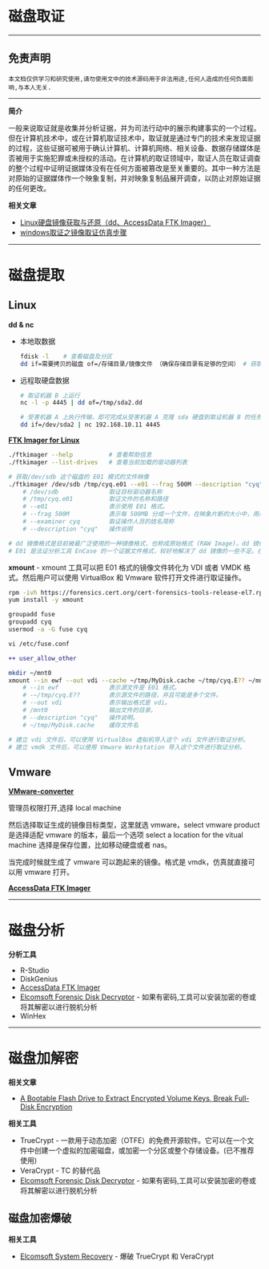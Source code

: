 # 磁盘取证

---

## 免责声明

`本文档仅供学习和研究使用,请勿使用文中的技术源码用于非法用途,任何人造成的任何负面影响,与本人无关.`

---

**简介**

一般来说取证就是收集并分析证据，并为司法行动中的展示构建事实的一个过程。但在计算机技术中，或在计算机取证技术中，取证就是通过专门的技术来发现证据的过程，这些证据可被用于确认计算机、计算机网络、相关设备、数据存储媒体是否被用于实施犯罪或未授权的活动。在计算机的取证领域中，取证人员在取证调查的整个过程中证明证据媒体没有在任何方面被篡改是至关重要的。其中一种方法是对原始的证据媒体作一个映象复制，并对映象复制品展开调查，以防止对原始证据的任何更改。

**相关文章**
- [Linux硬盘镜像获取与还原（dd、AccessData FTK Imager）](https://www.cnblogs.com/17bdw/p/9094659.html)
- [windows取证之镜像取证仿真步骤](https://www.codenong.com/cs106859820/)

---

# 磁盘提取

## Linux

**dd & nc**

- 本地取数据
    ```bash
    fdisk -l    # 查看磁盘及分区
    dd if=需要拷贝的磁盘 of=/存储目录/镜像文件 （确保存储目录有足够的空间） # 获取整个磁盘镜像文件
    ```

- 远程取硬盘数据
    ```bash
    # 取证机器 B 上运行
    nc -l -p 4445 | dd of=/tmp/sda2.dd

    # 受害机器 A 上执行传输，即可完成从受害机器 A 克隆 sda 硬盘到取证机器 B 的任务：
    dd if=/dev/sda2 | nc 192.168.10.11 4445
    ```

**[FTK Imager for Linux](https://accessdata.com/product-download)**
```bash
./ftkimager --help          # 查看帮助信息
./ftkimager --list-drives   # 查看当前加载的驱动器列表

# 获取/dev/sdb 这个磁盘的 E01 模式的文件映像
./ftkimager /dev/sdb /tmp/cyq.e01 --e01 --frag 500M --description "cyq" --examiner cyq
    # /dev/sdb              取证目标驱动器名称
    # /tmp/cyq.e01          取证文件的名称和路径
    # --e01                 表示使用 E01 格式。
    # --frag 500M           表示每 500MB 分成一个文件，在映象片断的大小中，用户可以可以选择将映象分割为多个文件以便于在 DVD 或 FAT 文件系统中中备份
    # --examiner cyq        取证操作人员的姓名简称
    # --description "cyq"   操作说明

# dd 镜像格式是目前被最广泛使用的一种镜像格式，也称成原始格式 (RAW Image)。dd 镜像的优点是兼容性强，目前所有磁盘镜像和分析工具都支持 dd 格式。
# E01 是法证分析工具 EnCase 的一个证据文件格式，较好地解决了 dd 镜像的一些不足。在生成 E01 格式证据文件时，会要求用户输入与调查案件相关的信息，如调查人员、地点、机构、备注等元数据。这些元数据将随证据数据信息一同 存入 E01 文件中。文件的每个字节都经过 32 位的 CRC 校验，这就使得证据被篡改的可能性几乎为 0。默认情况下，分析软件自动以每 64 扇区的数据块进行校验，这种方式兼顾速度和完整性两个方面的考虑。获取个磁盘的 E01 模式的文件映像需要一些时间，根据磁盘大小和硬件型号有所差异.
```

**xmount** - xmount 工具可以把 E01 格式的镜像文件转化为 VDI 或者 VMDK 格式。然后用户可以使用 VirtualBox 和 Vmware 软件打开文件进行取证操作。

```bash
rpm -ivh https://forensics.cert.org/cert-forensics-tools-release-el7.rpm
yum install -y xmount

groupadd fuse
groupadd cyq
usermod -a -G fuse cyq
```
```diff
vi /etc/fuse.conf

++ user_allow_other
```
```bash
mkdir ~/mnt0
xmount --in ewf --out vdi --cache ~/tmp/MyDisk.cache ~/tmp/cyq.E?? ~/mnt0
    # --in ewf              表示源文件是 E01 格式。
    # -~/tmp/cyq.E??        表示源文件的路径，并且可能是多个文件。
    # --out vdi             表示输出格式是 vdi。
    # /mnt0                 输出文件的目录。
    # --description "cyq"   操作说明。
    # ~/tmp/MyDisk.cache    缓存文件名

# 建立 vdi 文件后，可以使用 VirtualBox 虚拟机导入这个 vdi 文件进行取证分析。
# 建立 vmdk 文件后，可以使用 Vmware Workstation 导入这个文件进行取证分析。
```

## Vmware

**[VMware-converter](https://www.vmware.com/go/getconverter)**

管理员权限打开,选择 local machine

然后选择取证生成的镜像目标类型，这里就选 vmware，select vmware product 是选择适配 vmware 的版本，最后一个选项 select a location for the vitual machine 选择是保存位置，比如移动硬盘或者 nas。

当完成时候就生成了 vmware 可以跑起来的镜像。格式是 vmdk，仿真就直接可以用 vmware 打开。

**[AccessData FTK Imager](https://accessdata.com/product-download)**

---

# 磁盘分析

**分析工具**
- R-Studio
- DiskGenius
- [AccessData FTK Imager](https://accessdata.com/product-download)
- [Elcomsoft Forensic Disk Decryptor](https://www.elcomsoft.com/efdd.html) - 如果有密码,工具可以安装加密的卷或将其解密以进行脱机分析
- WinHex

---

# 磁盘加解密

**相关文章**
- [A Bootable Flash Drive to Extract Encrypted Volume Keys, Break Full-Disk Encryption](https://blog.elcomsoft.com/2019/04/a-bootable-flash-drive-to-extract-encrypted-volume-keys-break-full-disk-encryption/)

**相关工具**
- TrueCrypt - 一款用于动态加密（OTFE）的免费开源软件。它可以在一个文件中创建一个虚拟的加密磁盘，或加密一个分区或整个存储设备。(已不推荐使用)
- VeraCrypt - TC 的替代品
- [Elcomsoft Forensic Disk Decryptor](https://www.elcomsoft.com/efdd.html) - 如果有密码,工具可以安装加密的卷或将其解密以进行脱机分析

## 磁盘加密爆破

**相关工具**
- [Elcomsoft System Recovery](https://www.elcomsoft.com/esr.html) - 爆破 TrueCrypt 和 VeraCrypt
